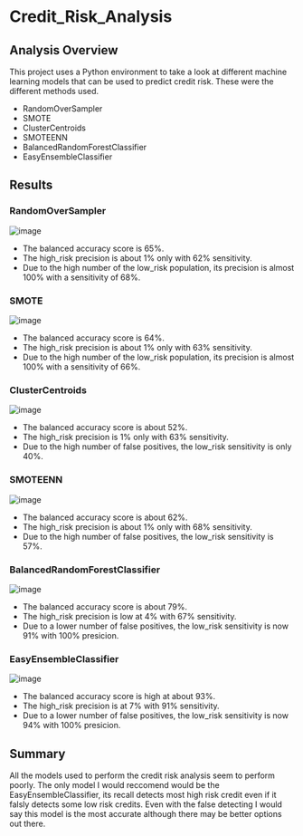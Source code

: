 # Credit_Risk_Analysis
## Analysis Overview
This project uses a Python environment to take a look at different machine learning models that can be used to predict credit risk.
These were the different methods used.
- RandomOverSampler
- SMOTE
- ClusterCentroids
- SMOTEENN
- BalancedRandomForestClassifier
- EasyEnsembleClassifier

## Results
### RandomOverSampler 
![image](https://user-images.githubusercontent.com/66809577/193964592-77637e54-bda8-499b-9aa6-407401c16e87.png)

- The balanced accuracy score is 65%.
- The high_risk precision is about 1% only with 62% sensitivity.
- Due to the high number of the low_risk population, its precision is almost 100% with a sensitivity of 68%.

### SMOTE
![image](https://user-images.githubusercontent.com/66809577/193964973-077e117f-daac-409a-808a-f30fb92cd159.png)

- The balanced accuracy score is 64%.
- The high_risk precision is about 1% only with 63% sensitivity.
- Due to the high number of the low_risk population, its precision is almost 100% with a sensitivity of 66%.

### ClusterCentroids 
![image](https://user-images.githubusercontent.com/66809577/193965044-331039d6-d5ba-4798-9324-02435a7c59d2.png)

- The balanced accuracy score is about 52%.
- The high_risk precision is 1% only with 63% sensitivity.
- Due to the high number of false positives, the low_risk sensitivity is only 40%.

### SMOTEENN
![image](https://user-images.githubusercontent.com/66809577/193965139-67b69b20-b50c-4d19-9d4f-329e4a47508a.png)

- The balanced accuracy score is about 62%.
- The high_risk precision is about 1% only with 68% sensitivity.
- Due to the high number of false positives, the low_risk sensitivity is 57%.

### BalancedRandomForestClassifier
![image](https://user-images.githubusercontent.com/66809577/193965236-4f7ad453-39c5-4bfc-a2f2-1356a3d28583.png)

- The balanced accuracy score is about 79%.
- The high_risk precision is low at 4% with 67% sensitivity.
- Due to a lower number of false positives, the low_risk sensitivity is now 91% with 100% presicion.

### EasyEnsembleClassifier
![image](https://user-images.githubusercontent.com/66809577/193965313-c2d8be3b-6d61-4b8d-86d5-0d03ffca175f.png)

- The balanced accuracy score is high at about 93%.
- The high_risk precision is at 7%  with 91% sensitivity.
- Due to a lower number of false positives, the low_risk sensitivity is now 94% with 100% presicion.

## Summary 
All the models used to perform the credit risk analysis seem to perform poorly. The only model I would reccomend would be the EasyEnsembleClassifier, its recall detects most high risk credit even if it falsly detects some low risk credits. Even with the false detecting I would say this model is the most accurate although there may be better options out there.
